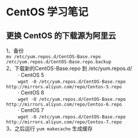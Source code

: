 # **CentOS 学习笔记**
## **更换 CentOS 的下载源为阿里云**
1、备份<br />
`mv /etc/yum.repos.d/CentOS-Base.repo`<br />
`/etc/yum.repos.d/CentOS-Base.repo.backup`<br />
2、下载新的CentOS-Base.repo 到 /etc/yum.repos.d/<br />
&emsp;&emsp; · CentOS 5<br />
&emsp;&emsp; `wget -O /etc/yum.repos.d/CentOS-Base.repo http://mirrors.aliyun.com/repo/Centos-5.repo`<br />
&emsp;&emsp; · CentOS 6<br />
&emsp;&emsp; `wget -O /etc/yum.repos.d/CentOS-Base.repo http://mirrors.aliyun.com/repo/Centos-6.repo`<br />
&emsp;&emsp; · CentOS 7<br />
&emsp;&emsp; `wget -O /etc/yum.repos.d/CentOS-Base.repo http://mirrors.aliyun.com/repo/Centos-7.repo`<br />
3、之后运行 `yum makecache` 生成缓存<br />